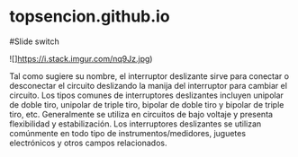 # topsencion.github.io

#Slide switch

![]https://i.stack.imgur.com/nq9Jz.jpg)

Tal como sugiere su nombre, el interruptor deslizante sirve para conectar o desconectar el circuito deslizando la manija del interruptor para cambiar el circuito. Los tipos comunes de interruptores deslizantes incluyen unipolar de doble tiro, unipolar de triple tiro, bipolar de doble tiro y bipolar de triple tiro, etc. Generalmente se utiliza en circuitos de bajo voltaje y presenta flexibilidad y estabilización. Los interruptores deslizantes se utilizan comúnmente en todo tipo de instrumentos/medidores, juguetes electrónicos y otros campos relacionados.
